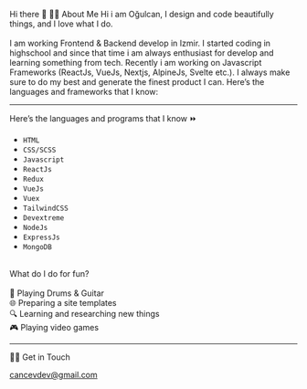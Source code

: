 Hi there 👋
🧑‍💻 About Me
Hi i am Oğulcan, I design and code beautifully things, and I love what I do. <br /> <br />
I am working Frontend & Backend develop in Izmir. I started coding in highschool and since that time i am always enthusiast for develop and learning something from tech. Recently i am working on Javascript Frameworks (ReactJs, VueJs, Nextjs, AlpineJs, Svelte etc.). I always make sure to do my best and generate the finest product I can. Here’s the languages and frameworks that I know:

<hr/>

Here’s the languages and programs that I know ⏩ <br />
- `HTML`
- `CSS/SCSS`
- `Javascript`
- `ReactJs`
- `Redux`
- `VueJs`
- `Vuex`
- `TailwindCSS`
- `Devextreme`
- `NodeJs`
- `ExpressJs`
- `MongoDB`
<br />
What do I do for fun? <br /> <br />
🎵 Playing Drums & Guitar <br/>
🌐 Preparing a site templates <br/>
🔍 Learning and researching new things <br/>
🎮 Playing video games <br/>
<hr>

🙋‍♂️ Get in Touch

[cancevdev@gmail.com](mailto:cancevdev@gmail.com)
